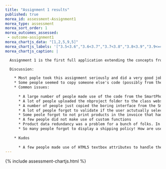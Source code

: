 ```yaml
---
title: "Assignment 1 results"
published: true
morea_id: assessment-Assignment1
morea_type: assessment
morea_sort_order: 1
morea_outcomes_assessed:
 - outcome-assignment1
morea_chartjs_data: "[1,2,5,9,5]"
morea_chartjs_labels: '["3.5<3.6","3.6<3.7","3.7<3.8","3.8<3.9","3.9<=4.0"]'
morea_chartjs_caption: |

  Assignment 1 is the first full application extending the concepts from the SmartPhone 6 (or 7) WOD.

  Discussion:

    * Most pople took this assignment seriously and did a very good job!
    * Some people seemed to copy someone else's code (possibly from the other 352 section or a previous 352 student) and just added different pictures and product info. If you did this you needed to **credit the original author of the code.** Second, you are missing the point of the assignment if you do not try to build your own application. If your code is mostly the same as someone else's you will find assignment 2 extreemly tough. If you worked together with someone, you need to say this in your comments. If you used someone elses code, you need to say this. In assignment 2 I will be much stricter about this. *Do not submit someone elses code as your own!*
    * Common issues:
    
      * A large number of people made use of the code from the SmartPhone 6 WOD but did not give credit (or a reference) for this code. SmartPhone 6 was not designed for Assignment 1 and it will cause major headaches if you use it blindly. Also you will spend more time trying to get it to work and it will be lower quality than if you just wrote the code yourself.
      * A lot of people uploaded the nbproject folder to the class website. This is NOT part of your application code.
      * A number of people just copied the boring interface from the SmartPhone 6 WOD or just dumped the products on the screen. In assignment 2 I will be looking to see that you develop a nice interface approprite for your e-commerce site. IMPRESS ME! You know how to use HTML/CSS. Maybe try a framnwork like Bootstrap.
      * A lot of people forgot to validate if the user actutually selected any items (i.e. not all quanties are 0) which led to "empty invoices"
      * Some peole forgot to not print products in the invoice that had 0 quantity
      * A few people did not make use of custom functions
      * Product data redundancy was a problem for a bunch of folks. In Assignment 2 you must not have any data or code redundancy.
      * So many people forgot to display a shipping policy! How are users supposed to know why the shipping cost is what is displayed?
    
    * Kudos
     
      * A few people made use of HTML5 textbox attributes to handle the validation in the client (i.e. browser). This is a great thing! But you must also validate in the backend (server) in case the data did not come directly from your form. I could show you some fun hacker tricks for applications that do not validate in the backend!        
---
```


{%  include assessment-chartjs.html  %}